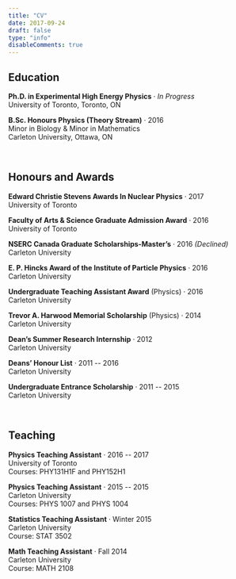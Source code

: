 ```yaml
---
title: "CV"
date: 2017-09-24
draft: false
type: "info"
disableComments: true
---
```


## Education

**Ph.D. in Experimental High Energy Physics** &middot; *In Progress*  
University of Toronto, Toronto, ON

**B.Sc. Honours Physics (Theory Stream)** &middot; 2016  
Minor in Biology & Minor in Mathematics  
Carleton University, Ottawa, ON

<br>

## Honours and Awards

**Edward Christie Stevens Awards In Nuclear Physics** &middot; 2017  
University of Toronto

**Faculty of Arts & Science Graduate Admission Award** &middot; 2016  
University of Toronto

**NSERC Canada Graduate Scholarships-Master’s** &middot; 2016 *(Declined)*  
Carleton University

**E. P. Hincks Award of the Institute of Particle Physics** &middot; 2016  
Carleton University

**Undergraduate Teaching Assistant Award** (Physics) &middot; 2016  
Carleton University

**Trevor A. Harwood Memorial Scholarship** (Physics) &middot; 2014  
Carleton University

**Dean’s Summer Research Internship** &middot; 2012  
Carleton University

**Deans’ Honour List** &middot; 2011 -- 2016  
Carleton University

**Undergraduate Entrance Scholarship** &middot; 2011 -- 2015  
Carleton University

<br>

## Teaching

**Physics Teaching Assistant** &middot; 2016 -- 2017  
University of Toronto  
Courses: PHY131H1F and PHY152H1

**Physics Teaching Assistant** &middot; 2015 -- 2015  
Carleton University  
Courses: PHYS 1007 and PHYS 1004

**Statistics Teaching Assistant** &middot; Winter 2015  
Carleton University  
Course: STAT 3502

**Math Teaching Assistant** &middot; Fall 2014  
Carleton University  
Course: MATH 2108

